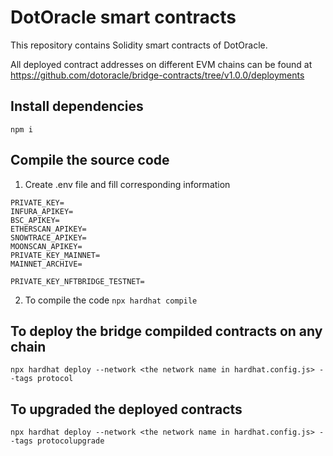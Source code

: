 # DotOracle smart contracts

This repository contains Solidity smart contracts of DotOracle.

All deployed contract addresses on different EVM chains can be found at https://github.com/dotoracle/bridge-contracts/tree/v1.0.0/deployments

## Install dependencies
`npm i`

## Compile the source code
1. Create .env file and fill corresponding information
```
PRIVATE_KEY=
INFURA_APIKEY=
BSC_APIKEY=
ETHERSCAN_APIKEY=
SNOWTRACE_APIKEY=
MOONSCAN_APIKEY=
PRIVATE_KEY_MAINNET=
MAINNET_ARCHIVE=

PRIVATE_KEY_NFTBRIDGE_TESTNET=
```
2. To compile the code
`npx hardhat compile`

## To deploy the bridge compilded contracts on any chain
`npx hardhat deploy --network <the network name in hardhat.config.js> --tags protocol`

## To upgraded the deployed contracts
 `npx hardhat deploy --network <the network name in hardhat.config.js> --tags protocolupgrade`

